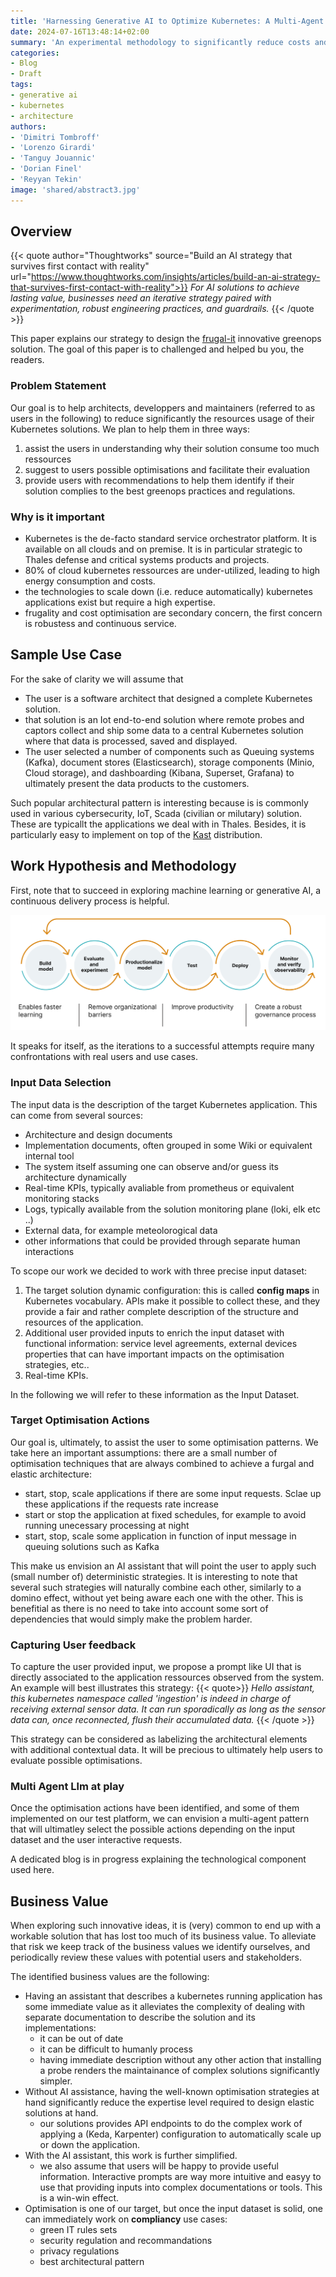 ```yaml
---
title: 'Harnessing Generative AI to Optimize Kubernetes: A Multi-Agent Experiment'
date: 2024-07-16T13:48:14+02:00
summary: 'An experimental methodology to significantly reduce costs and energy footprints of Kubernetes applications'
categories:
- Blog
- Draft
tags:
- generative ai
- kubernetes
- architecture
authors: 
- 'Dimitri Tombroff'
- 'Lorenzo Girardi'
- 'Tanguy Jouannic'
- 'Dorian Finel'
- 'Reyyan Tekin'
image: 'shared/abstract3.jpg'
---
```


## Overview 

{{< quote author="Thoughtworks" source="Build an AI strategy that survives first contact with reality" url="https://www.thoughtworks.com/insights/articles/build-an-ai-strategy-that-survives-first-contact-with-reality">}}
*For AI solutions to achieve lasting value, businesses need an iterative strategy paired with experimentation, robust engineering practices, and guardrails.*
{{< /quote >}}

This paper explains our strategy to design the [frugal-it](/blogs/frugalit) innovative greenops solution.
The goal of this paper is to challenged and helped bu you, the readers.

### Problem Statement

Our goal is to help architects, developpers and maintainers (referred to as users in the following) 
to reduce significantly the resources usage of their Kubernetes solutions. We plan to help them in three ways:

1. assist the users in understanding why their solution consume too much ressources
2. suggest to users possible optimisations and facilitate their evaluation
3. provide users with recommendations to help them identify if their solution complies to the best greenops practices and regulations.

### Why is it important

* Kubernetes is the de-facto standard service orchestrator platform. It is available on all clouds and on premise. It is in particular strategic to Thales defense and critical systems products and projects.
* 80% of cloud kubernetes ressources are under-utilized, leading to high energy consumption and costs.
* the technologies to scale down (i.e. reduce automatically) kubernetes applications exist but require a high expertise.
* frugality and cost optimisation are secondary concern, the first concern is robustess and continuous service.

## Sample Use Case

For the sake of clarity we will assume that 

* The user is a software architect that designed a complete Kubernetes solution. 
* that solution is an Iot end-to-end solution where remote probes and captors collect and ship some data to a central 
Kubernetes solution where that data is processed, saved and displayed.
* The user selected a number of components such as Queuing systems (Kafka), document stores (Elasticsearch), storage components (Minio, Cloud storage), and
dashboarding (Kibana, Superset, Grafana) to ultimately present the data products to the customers. 

Such popular architectural pattern is interesting because is is commonly used in various cybersecurity, IoT, Scada (civilian or milutary) solution. These are typicallt the applications we deal with in Thales. 
Besides, it is particularly easy to implement on top of the [Kast](/building-blocks/kast) distribution. 

## Work Hypothesis and Methodology

First, note that to succeed in exploring machine learning or generative AI, a continuous delivery process is helpful.

![continuous delivery for machine learning](ar_inline_benefits_of_cd4ml.jpg)

It speaks for itself, as the iterations to a successful attempts require many confrontations with real users and use cases. 

### Input Data Selection

The input data is the description of the target Kubernetes application. This can come from several sources:

* Architecture and design documents
* Implementation documents, often grouped in some Wiki or equivalent internal tool
* The system itself assuming one can observe and/or guess its architecture dynamically
* Real-time KPIs, typically avaliable from prometheus or equivalent monitoring stacks
* Logs, typically available from the solution monitoring plane (loki, elk etc ..)
* External data, for example meteolorogical data
* other informations that could be provided through separate human interactions

To scope our work we decided to work with three precise input dataset: 

1. The target solution dynamic configuration: this is called **config maps** in Kubernetes vocabulary. APIs make it possible to collect these, and they provide a fair and rather complete description of the structure and resources of the application.
2. Additional user provided inputs to enrich the input dataset with functional information: service level agreements, external devices properties that can have important impacts on the optimisation strategies, etc..
3. Real-time KPIs.

In the following we will refer to these information as the Input Dataset. 

### Target Optimisation Actions

Our goal is, ultimately, to assist the user to some optimisation patterns. We take here an important assumptions: 
there are a small number of optimisation techniques that are always combined to achieve a furgal and elastic architecture:

* start, stop, scale applications if there are some input requests. Sclae up these applications if the requests rate increase
* start or stop the application at fixed schedules, for example to avoid running unecessary processing at night
* start, stop, scale some application in function of input message in queuing solutions such as Kafka

This make us envision an AI assistant that will point the user to apply such (small number of) deterministic strategies. 
It is interesting to note that several such strategies will naturally combine each other, similarly to a domino effect, without yet 
being aware each one with the other. This is benefitial as there is no need to take into account some sort of dependencies
that would simply make the problem harder. 

### Capturing User feedback

To capture the user provided input, we propose a prompt like UI that is directly associated to the application ressources observed from the system. An example will best illustrates this strategy:
{{< quote>}}
*Hello assistant, this kubernetes namespace called 'ingestion' is indeed in charge of receiving external sensor data. It can run sporadically as long as the sensor data can, once reconnected, flush their accumulated data.*
{{< /quote >}}

This strategy can be considered as labelizing the architectural elements with additional contextual data. It will be precious to ultimately help users
to evaluate possible optimisations.

### Multi Agent Llm at play

Once the optimisation actions have been identified, and some of them implemented on our test platform, we can envision
a multi-agent pattern that will ultimatley select the possible actions depending on the input dataset and the user interactive requests. 

A dedicated blog is in progress explaining the technological component used here.

## Business Value 

When exploring such innovative ideas, it is (very) common to end up with a workable solution that has lost too much of its
business value. To alleviate that risk we keep track of the business values we identify ourselves, and periodically review
these values with potential users and stakeholders. 

The identified business values are the following:

* Having an assistant that describes a kubernetes running application has some immediate value as it alleviates the complexity of dealing with separate documentation to describe the solution and its implementations:
    * it can be out of date
    * it can be difficult to humanly process
    * having immediate description without any other action that installing a probe renders the maintainance of complex solutions significantly simpler.
* Without AI assistance, having the well-known optimisation strategies at hand significantly reduce the expertise level required to design elastic solutions at hand.
    * our solutions provides API endpoints to do the complex work of applying a (Keda, Karpenter) configuration to automatically scale up or down the application.
* With the AI assistant, this work is further simplified.
    * we also assume that users will be happy to provide useful information. Interactive prompts are way more intuitive and easyy to use that providing inputs into complex documentations or tools. This is a win-win effect.
* Optimisation is one of our target, but once the input dataset is solid, one can immediately work on **compliancy** use cases:
    * green IT rules sets
    * security regulation and recommandations
    * privacy regulations
    * best architectural pattern
